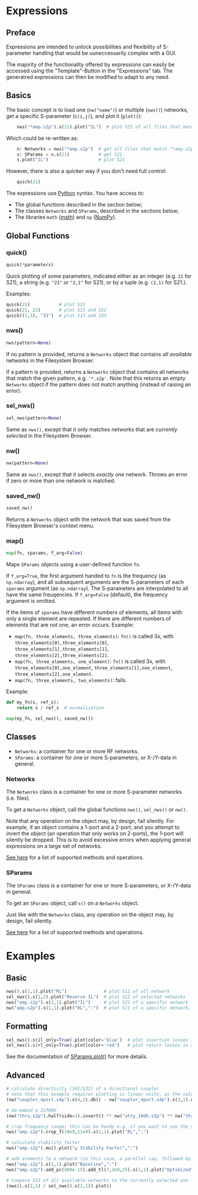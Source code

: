 # Expressions

Preface
-------

Expressions are intended to unlock possibilities and flexibility of S-parameter handling that would be uuneccessarily complex with a GUI.

The majority of the functionality offered by expressions can easily be accessed using the "Template"-Button in the "Expressions" tab. The generatred expressions can then be modified to adapt to any need.



Basics
------

The basic concept is to load one (`nw("name")`) or multiple (`nws()`) networks, get a specific S-parameter (`s(i,j)`), and plot it (`plot()`):

```python
    nws("*amp.s2p").s(21).plot("IL")  # plot S21 of all files that match "*amp.s2p"
```

Which could be re-written as:

```python
    n: Networks = nws("*amp.s2p")  # get all files that match "*amp.s2p"
    s: SParams = n.s(21)           # get S21
    s.plot("IL")                   # plot S21
```

However, there is also a quicker way if you don't need full control:

```python
    quick(21)
```

The expressions use [Python](https://docs.python.org/3/) syntax. You have access to:
- The global functions described in the section below;
- The classes `Networks` and `SParams`, described in the sections below;
- The libraries `math` ([math](https://docs.python.org/3/library/math.html)) and `np` ([NumPy](https://numpy.org/doc/)).




Global Functions
----------------


### quick()

```python
quick(*parameters)
```

Quick plotting of some parameters, indicated either as an integer (e.g. `21` for S21), a string (e.g. `"21"` or `"2,1"` for S21), or by a tuple (e.g. `(2,1)` for S21.).

Examples:
```python
quick(21)           # plot S21
quick(21, 22)       # plot S21 and S22
quick((1,3), "33")  # plot S13 and S33
```


### nws()

```python
nws(pattern=None)
```

If no pattern is provided, returns a `Networks` object that contains *all available* networks in the Filesystem Browser.

If a pattern is provided, returns a `Networks` object that contains all networks that match the given pattern, e.g. `'*.s2p'`. Note that this returns an empty `Networks` object if the pattern does not match anything (instead of raising an error).


### sel_nws()

```python
sel_nws(pattern=None)
```

Same as `nws()`, except that it only matches networks that are *currently selected* in the Filesystem Browser.


### nw()

```python
nw(pattern=None)
```

Same as `nws()`, except that it selects *exactly one* network. Throws an error if zero or more than one network is matched.


### saved_nw()

```python
saved_nw()
```

Returns a `Networks` object with the network that was saved from the Filesystem Browser's context menu.


### map()

```python
map(fn, sparams, f_arg=False)
```

Maps `SParams` objects using a user-defined function `fn`.

If `f_arg=True`, the first argument handed to `fn` is the frequency (as `np.ndarray`), and all subsequent arguments are the S-parameters of each `sparams` argument (as `np.ndarray`). The S-parameters are interpolated to all have the same freuqencies. If `f_arg=False` (default), the frequency argument is omitted.

If the items of `sparams` have different numbers of elements, all items with only a single element are repeated. If there are different numbers of elements that are not one, an error occurs. Example:
- `map(fn, three_elements, three_elements)`: `fn()` is called 3x, with `three_elements[0],three_elements[0]`, `three_elements[1],three_elements[1]`, `three_elements[2],three_elements[2]`.
- `map(fn, three_elements, one_element)`: `fn()` is called 3x, with `three_elements[0],one_element`, `three_elements[1],one_element`, `three_elements[2],one_element`.
- `map(fn, three_elements, two_elements)`: fails.

Example:
```python
def my_fn(s, ref_s):
    return s / ref_s  # normalization

map(my_fn, sel_nws(), saved_nw())
```



Classes
-------

- `Networks`: a container for one or more RF networks.
- `SParams`: a container for one or more S-parameters, or X-/Y-data in general.


### Networks

The `Networks` class is a container for one or more S-parameter networks (i.e. files).

To get a `Networks` object, call the global functions `nws()`, `sel_nws()` or `nw()`.

Note that any operation on the object may, by design, fail silently. For example, if an object contains a 1-port and a 2-port, and you attempt to invert the object (an operation that only works on 2-ports), the 1-port will silently be dropped. This is to avoid excessive errors when applying general expressions on a large set of networks.

[See here](./expr_networks.md) for a list of supported methods and operations.



### SParams

The `SParams` class is a container for one or more S-parameters, or X-/Y-data in general.

To get an `SParams` object, call `s()` on a `Networks` object.

Just like with the `Networks` class, any operation on the object may, by design, fail silently.

[See here](./expr_sparams.md) for a list of supported methods and operations.



Examples
========

Basic
-----

```python
nws().s(1,1).plot("RL")              # plot S11 of all network
sel_nws().s(1,2).plot("Reverse IL")  # plot S12 of selected networks
nws("amp.s2p").s(2,1).plot("IL")     # plot S21 of a specific network
nw("amp.s2p").s(1,1).plot("RL",":")  # plot S11 of a specific network, dashed line
```



Formatting
--------

```python
sel_nws().s(il_only=True).plot(color='blue')  # plot insertion losses in blue
sel_nws().s(rl_only=True).plot(color='red')   # plot return losses in red
```

See the documentation of [SParams.plot()](./expr_sparams.md) for more details.



Advanced
--------

```python
# calculate directivity (S42/S32) of a directional coupler
# note that this example requires plotting in linear units, as the values are already converted to dB
(nw("coupler_4port.s4p").s(4,2).db() - nw("coupler_4port.s4p").s(3,2).db()).plot("Directivity")

# de-embed a 2xTHRU
(nw("thru.s2p").half(side=1).invert() ** nw("atty_10db.s2p") ** nw("thru.s2p").half(side=2).flip()).s(2,1).plot("De-embedded")

# crop frequency range; this can be handy e.g. if you want to see the Smith-chart only for a specific frequency range
nws("amp.s2p").crop_f(10e9,11e9).s(1,1).plot("RL",":")

# calculate stability factor
nws("amp.s2p").mu().plot("µ Stability Factor",":")

# add elements to a network (in this case, a parallel cap, followed by a short transmission line)
nws("amp.s2p").s(1,1).plot("Baseline",":")
nws("amp.s2p").add_pc(400e-15).add_tl(7,2e9,25).s(1,1).plot("Optimized","-")

# Compare S21 of all available networks to the currently selected one
(nws().s(2,1) / sel_nws().s(2,1)).plot()
```
